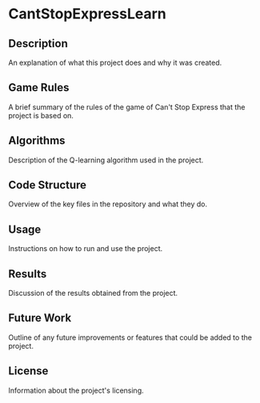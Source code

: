 # CantStopExpressLearn

## Description
An explanation of what this project does and why it was created.

## Game Rules
A brief summary of the rules of the game of Can't Stop Express that the project is based on.

## Algorithms
Description of the Q-learning algorithm used in the project.

## Code Structure
Overview of the key files in the repository and what they do.

## Usage
Instructions on how to run and use the project.

## Results
Discussion of the results obtained from the project.

## Future Work
Outline of any future improvements or features that could be added to the project.

## License
Information about the project's licensing.
